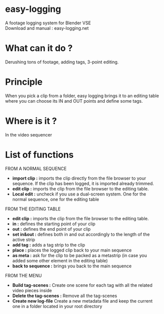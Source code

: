 # easy-logging
A footage logging system for Blender VSE <br>
Download and manual : easy-logging.net
# What can it do ?
Derushing tons of footage, adding tags, 3-point editing.
# Principle
When you pick a clip from a folder, easy logging brings it to an editing table where you can choose its IN and OUT points and define some tags.
# Where is it ?
In the video sequencer
# List of functions
FROM A NORMAL SEQUENCE
- <b>import clip :</b> imports the clip directly from the file browser to your sequence. If the clip has been logged, it is imported already trimmed.
- <b>edit clip :</b> imports the clip from the file browser to the editing table.
- <b>Local edit :</b> uncheck if you use a dual-screen system. One for the normal sequence, one for the editing table

FROM THE EDITING TABLE
- <b>edit clip :</b> imports the clip from the file browser to the editing table.
- <b>in :</b> defines the starting point of your clip
- <b>out :</b> defines the end point of your clip
- <b>set in&out :</b> defines both in and out accordingly to the length of the active strip
- <b>add tag :</b> adds a tag strip to the clip
- <b>place :</b> places the logged clip back to your main sequence
- <b>as meta :</b> ask for the clip to be packed as a metastrip (in case you added some other element in the editing table)
- <b>back to sequence :</b> brings you back to the main sequence

FROM THE MENU
- <b>Build tag-scenes :</b> Create one scene for each tag with all the related video pieces inside
- <b>Delete the tag-scenes :</b> Remove all the tag-scenes
- <b>Create new log-file</b> Create a new metadata file and keep the current one in a folder located in your root directory

